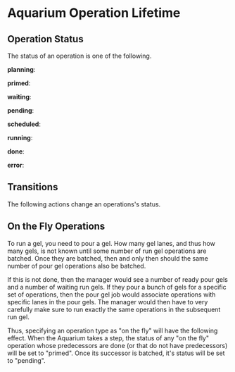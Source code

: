 Aquarium Operation Lifetime
===

Operation Status
---

The status of an operation is one of the following.

**planning**: 

**primed**:

**waiting**:

**pending**:

**scheduled**:

**running**:

**done**:

**error**:

Transitions
---

The following actions change an operations's status.

On the Fly Operations
---

To run a gel, you need to pour a gel. How many gel lanes, and
thus how many gels, is not known until some number of run gel
operations are batched. Once they are batched, then and only then should the same number of pour gel
operations also be batched.

If this is not done, then the manager would see a number of ready pour gels and a number of waiting run gels. If they
pour a bunch of gels for a specific set of operations, then the pour gel job would associate operations with specific lanes in the pour gels. The manager would then have to very carefully make sure to run exactly the same operations in the subsequent run gel. 

Thus, specifying an operation type as "on the fly" will have the following effect. When the Aquarium takes a step, the status of any "on the fly" operation whose predecessors are done (or that do not have predecessors) will be set to "primed". Once its successor is batched, it's status will be set to "pending". 


